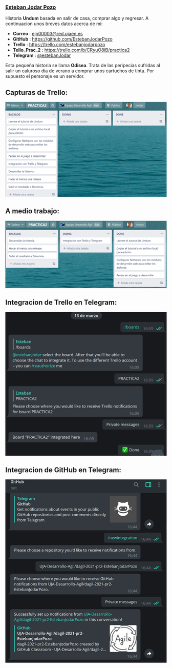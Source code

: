 ### [Esteban Jodar Pozo](https://github.com/EstebanJodarPozo)

Historia **Undum** basada en salir de casa, comprar algo y regresar. A continuacion
unos breves datos acerca de mi:

- **Correo**  :  ejp00003@red.ujaen.es
- **GitHub**  :  https://github.com/EstebanJodarPozo
- **Trello**     :  https://trello.com/estebanjodarpozo
- **Tello_Prac_2**  :   https://trello.com/b/CRyuO8iB/practica2
- **Telegram**  :  [@estebanJodar](https://t.me/estebanJodar)

Esta pequeña historia se llama **Odisea**. Trata de las peripecias sufridas al
salir un caluroso dia de verano a comprar unos cartuchos de tinta. Por supuesto
el personaje es un servidor.

## Capturas de Trello:
![Trello1](/games/media/img/Trello_principio.png)

## A medio trabajo:
![Trello2](/games/media/img/Trello_medias.png)

## Integracion de Trello en Telegram:
![Trello3](/games/media/img/Integracion_Trello.png)

## Integracion de GitHub en Telegram:
![Github1](/games/media/img/Integracion_telegram.png)
